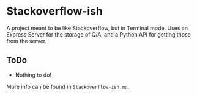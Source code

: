 # Stackoverflow-ish

A project meant to be like Stackoverflow, but in Terminal mode.
Uses an Express Server for the storage of Q/A, and a Python API for getting
those from the server.

## ToDo

- Nothing to do!

More info can be found in `Stackoverflow-ish.md`.
